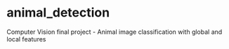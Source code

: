 # animal_detection
Computer Vision final project - Animal image classification with global and local features
